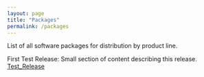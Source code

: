 ```yaml
---
layout: page
title: "Packages"
permalink: /packages
---
```

List of all software packages for distribution by product line.

First Test Release:
Small section of content describing this release.
[Test_Release](https://api.github.com/repos/goldzwjl/skills-github-pages/releases/tags/Test_Release)
